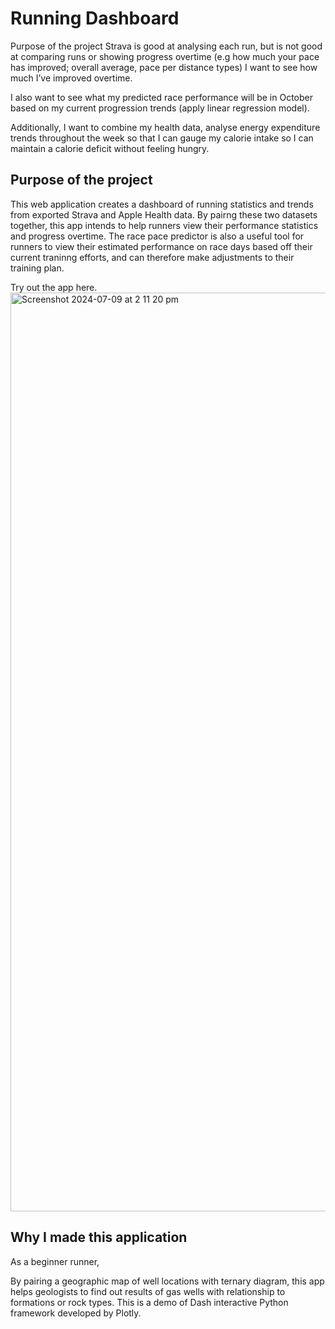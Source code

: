 # Running Dashboard

Purpose of the project
Strava is good at analysing each run, but is not good at comparing runs or showing progress overtime (e.g how much your pace has improved; overall average, pace per distance types)
I want to see how much I’ve improved overtime. 

I also want to see what my predicted race performance will be in October based on my current progression trends (apply linear regression model).

Additionally, I want to combine my health data, analyse energy expenditure trends throughout the week so that I can gauge my calorie intake so I can maintain a calorie deficit without feeling hungry. 


## Purpose of the project
This web application creates a dashboard of running statistics and trends from exported Strava and Apple Health data. By pairng these two datasets together, this app intends to help runners view their performance statistics and progress overtime. The race pace predictor is also a useful tool for runners to view their estimated performance on race days based off their current traninng efforts, and can therefore make adjustments to their training plan.

Try out the app here.
<img width="1470" alt="Screenshot 2024-07-09 at 2 11 20 pm" src="https://github.com/Raine0554/Strava-Project/assets/96808637/a0c259ba-5397-481e-9fd3-a9cc11ce668b">

## Why I made this application
As a beginner runner, 



By pairing a geographic map of well locations with ternary diagram, this app helps geologists to find out results of gas wells with relationship to formations or rock types. This is a demo of Dash interactive Python framework developed by Plotly.
